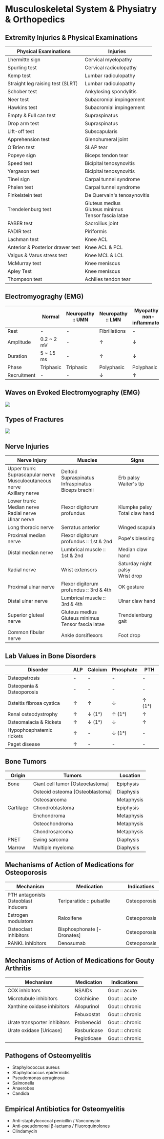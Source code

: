 # Musculoskeletal System & Physiatry & Orthopedics

## Extremity Injuries & Physical Examinations

|Physical Examinations|Injuries|
|-|-|
|Lhermitte sign|Cervical myelopathy|
|Spurling test|Cervical radiculopathy|
|Kemp test|Lumbar radiculopathy|
|Straight leg raising test (SLRT)|Lumbar radiculopathy|
|Schober test|Ankylosing spondylitis|
|Neer test|Subacromial impingement|
|Hawkins test|Subacromial impingement|
|Empty & Full can test|Supraspinatus|
|Drop arm test|Supraspinatus|
|Lift-off test|Subscapularis|
|Apprehension test|Glenohumeral joint|
|O'Brien test|SLAP tear|
|Popeye sign|Biceps tendon tear|
|Speed test|Bicipital tenosynovitis|
|Yergason test|Bicipital tenosynovitis|
|Tinel sign|Carpal tunnel syndrome|
|Phalen test|Carpal tunnel syndrome|
|Finkelstein test|De Quervain's tenosynovitis|
|Trendelenburg test|Gluteus medius<br>Gluteus minimus<br>Tensor fascia latae|
|FABER test|Sacroilius joint|
|FADIR test|Piriformis|
|Lachman test|Knee ACL|
|Anterior & Posterior drawer test|Knee ACL & PCL|
|Valgus & Varus stress test|Knee MCL & LCL|
|McMurray test|Knee meniscus|
|Apley Test|Knee meniscus|
|Thompson test|Achilles tendon tear|

## Electromyograghy (EMG)

||Normal|Neuropathy :: UMN|Neuropathy :: LMN|Myopathy ::<br/>non-inflammatory|Myopathy ::<br/>inflammatory|
|-|-|-|-|-|-|
|Rest|-|-|Fibrillations|-|Fibrillations|
|Amplitude|0.2 ~ 2 mV|-|↑|↓|↓|
|Duration|5 ~ 15 ms|-|↑|↓|↓|
|Phase|Triphasic|Triphasic|Polyphasic|Polyphasic|Polyphasic|
|Recruitment|-|-|↓|↑|↑|

## Waves on Evoked Electromyography (EMG)

![](../Figures/Waves%20on%20Evoked%20Electromyography%20(EMG).png)

## Types of Fractures

![](../Figures/Types%20of%20Fractures.jpg)

## Nerve Injuries

|Nerve injury|Muscles|Signs|
|-|-|-|
|Upper trunk:<br>Suprascapular nerve<br>Musculocutaneous nerve<br>Axillary nerve|Deltoid<br>Supraspinatus<br>Infraspinatus<br>Biceps brachii|Erb palsy<br>Waiter's tip|
|Lower trunk:<br>Median nerve<br>Radial nerve<br>Ulnar nerve|Flexor digitorum profundus|Klumpke palsy<br>Total claw hand|
|Long thoracic nerve|Serratus anterior|Winged scapula|
|Proximal median nerve|Flexor digitorum profundus :: 1st & 2nd|Pope's blessing|
|Distal median nerve|Lumbrical muscle :: 1st & 2nd|Median claw hand|
|Radial nerve|Wrist extensors|Saturday night palsy<br>Wrist drop|
|Proximal ulnar nerve|Flexor digitorum profundus :: 3rd & 4th|OK gesture|
|Distal ulnar nerve|Lumbrical muscle :: 3rd & 4th|Ulnar claw hand|
|Superior gluteal nerve|Gluteus medius<br>Gluteus minimus<br>Tensor fascia latae|Trendelenburg gait|
|Common fibular nerve|Ankle dorsiflexors|Foot drop|

## Lab Values in Bone Disorders

|Disorder|ALP|Calcium|Phosphate|PTH|
|-|-|-|-|-|
|Osteopetrosis|-|-|-|-|
|Osteopenia & Osteoporosis|-|-|-|-|
|Osteitis fibrosa cystica|↑|↑|↓|↑ (1°)|
|Renal osteodystrophy|↑|↓ (1°)|↑ (1°)|↑|
|Osteomalacia & Rickets|↑|↓ (1°)|↓|↑|
|Hypophosphatemic rickets|↑|-|↓ (1°)|-|
|Paget disease|↑|-|-|-|

## Bone Tumors

|Origin|Tumors|Location|
|-|-|-|
|Bone|Giant cell tumor [Osteoclastoma]|Epiphysis|
||Osteoid osteoma [Osteoblastoma]|Diaphysis|
||Osteosarcoma|Metaphysis|
|Cartilage|Chondroblastoma|Epiphysis|
||Enchondroma|Metaphysis|
||Osteochondroma|Metaphysis|
||Chondrosarcoma|Metaphysis|
|PNET|Ewing sarcoma|Diaphysis|
|Marrow|Multiple myeloma|Diaphysis|

## Mechanisms of Action of Medications for Osteoporosis

|Mechanism|Medication|Indications|
|-|-|-|
|PTH antagonists<br>Osteoblast inducers|Teriparatide :: pulsatile|Osteoporosis|
|Estrogen modulators|Raloxifene|Osteoporosis|
|Osteoclast inhibitors|Bisphosphonate [-Dronates]|Osteoporosis|
|RANKL inhibitors|Denosumab|Osteoporosis|

## Mechanisms of Action of Medications for Gouty Arthritis

|Mechanism|Medication|Indications|
|-|-|-|
|COX inhibitors|NSAIDs|Gout :: acute|
|Microtubule inhibitors|Colchicine|Gout :: acute|
|Xanthine oxidase inhibitors|Allopurinol|Gout :: chronic|
||Febuxostat|Gout :: chronic|
|Urate transporter inhibitors|Probenecid|Gout :: chronic|
|Urate oxidase [Uricase]|Rasburicase|Gout :: chronic|
||Pegloticase|Gout :: chronic|

## Pathogens of Osteomyelitis

- Staphylococcus aureus
- Staphylococcus epidermidis
- Pseudomonas aeruginosa
- Salmonella
- Anaerobes
- Candida

## Empirical Antibiotics for Osteomyelitis

- Anti-staphylococcal penicillin / Vancomycin
- Anti-pseudomonal β-lactams / Fluoroquinolones
- Clindamycin
